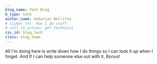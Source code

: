 ```yaml
---
blog_name: Tech Blog
b_type: tech
author_name: Sebatian Bellitto
# ticker_txt: How I do stuff.
# call_to_action: get technical
css_id: blog_tech
class: blog_home
---
```

All I'm doing here is write down how I do things so I can look it up when I forget.
And If I can help someone else out with it, Bonus!

